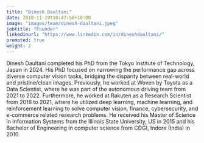 ```yaml
---
title: "Dinesh Daultani"
date: 2018-11-19T10:47:58+10:00
image: "images/team/dinesh-daultani.jpeg"
jobtitle: "Founder"
linkedinurl: "https://www.linkedin.com/in/dineshdaultani/"
promoted: true
weight: 2
---
```


Dinesh Daultani completed his PhD from the Tokyo Institute of Technology, Japan in 2024. His PhD focused on narrowing the performance gap across diverse computer vision tasks, bridging the disparity between real-world and pristine/clean images. Previously, he worked at Woven by Toyota as a Data Scientist, where he was part of the autonomous driving team from 2021 to 2022. Furthermore, he worked at Rakuten as a Research Scientist from 2018 to 2021, where he utilized deep learning, machine learning, and reinforcement learning to solve computer vision, finance, cybersecurity, and e-commerce related research problems. He received his Master of Science in Information Systems from the Illinois State University, US in 2015 and his Bachelor of Engineering in computer science from CDGI, Indore (India) in 2010.